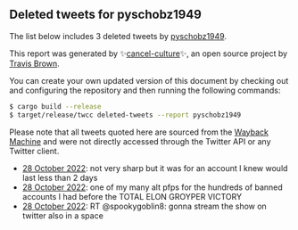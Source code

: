## Deleted tweets for pyschobz1949

The list below includes 3 deleted tweets by
[pyschobz1949](https://twitter.com/pyschobz1949).



This report was generated by ✨[cancel-culture](https://github.com/travisbrown/cancel-culture)✨,
an open source project by [Travis Brown](https://twitter.com/travisbrown).

You can create your own updated version of this document by checking out and configuring the
repository and then running the following commands:

```bash
$ cargo build --release
$ target/release/twcc deleted-tweets --report pyschobz1949
```

Please note that all tweets quoted here are sourced from the
[Wayback Machine](https://web.archive.org) and were not directly accessed through the Twitter API or
any Twitter client.

* [28 October 2022](https://web.archive.org/web/20221029051747/https://twitter.com/pyschobz1949/status/1586040776995151873): not very sharp but it was for an account I knew would last less than 2 days <!--1586040997989187585-->
* [28 October 2022](https://web.archive.org/web/20221029051747/https://twitter.com/pyschobz1949/status/1586040776995151873): one of my many alt pfps for the hundreds of banned accounts I had before the TOTAL ELON GROYPER VICTORY <!--1586040776995151873-->
* [28 October 2022](https://web.archive.org/web/20221028031135/https://twitter.com/pyschobz1949/status/1585831617771491328): RT @spookygoblin8: gonna stream the show on twitter also in a space <!--1585831617771491328-->
